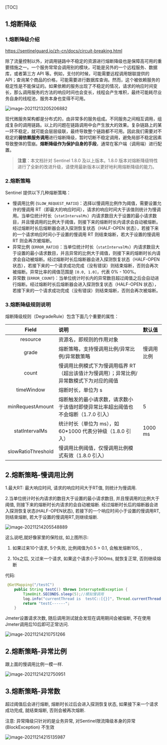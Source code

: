 [TOC]

## 1.熔断降级

### 1.熔断降级介绍

https://sentinelguard.io/zh-cn/docs/circuit-breaking.html

除了流量控制以外，对调用链路中不稳定的资源进行熔断降级也是保障高可用的重要措施之一。一个服务常常会调用别的模块，可能是另外的一个远程服务、数据库，或者第三方 API 等。例如，支付的时候，可能需要远程调用银联提供的 API；查询某个商品的价格，可能需要进行数据库查询。然而，这个被依赖服务的稳定性是不能保证的。如果依赖的服务出现了不稳定的情况，请求的响应时间变长，那么调用服务的方法的响应时间也会变长，线程会产生堆积，最终可能耗尽业务自身的线程池，服务本身也变得不可用。

![image-20211213205206882](https://cdn.jsdelivr.net/gh/hx1098/Algorithm@master/img/nacos/20211213205206.png)



现代微服务架构都是分布式的，由非常多的服务组成。不同服务之间相互调用，组成复杂的调用链路。以上的问题在链路调用中会产生放大的效果。复杂链路上的某一环不稳定，就可能会层层级联，最终导致整个链路都不可用。因此我们需要对不稳定的**弱依赖服务调用**进行熔断降级，暂时切断不稳定调用，避免局部不稳定因素导致整体的雪崩。**熔断降级作为保护自身的手段**，通常在客户端（调用端）进行配置。

> **注意**：本文档针对 Sentinel 1.8.0 及以上版本。1.8.0 版本对熔断降级特性进行了全新的改进升级，请使用最新版本以更好地利用熔断降级的能力。

### 2.熔断策略

Sentinel 提供以下几种熔断策略：

- 慢调用比例 (`SLOW_REQUEST_RATIO`)：选择以慢调用比例作为阈值，需要设置允许的慢调用 RT（即最大的响应时间），请求的响应时间大于该值则统计为慢调用。当单位统计时长（`statIntervalMs`）内请求数目大于设置的最小请求数目，并且慢调用的比例大于阈值，则接下来的熔断时长内请求会自动被熔断。经过熔断时长后熔断器会进入探测恢复状态（HALF-OPEN 状态），若接下来的一个请求响应时间小于设置的慢调用 RT 则结束熔断，若大于设置的慢调用 RT 则会再次被熔断。
- 异常比例 (`ERROR_RATIO`)：当单位统计时长（`statIntervalMs`）内请求数目大于设置的最小请求数目，并且异常的比例大于阈值，则接下来的熔断时长内请求会自动被熔断。经过熔断时长后熔断器会进入探测恢复状态（HALF-OPEN 状态），若接下来的一个请求成功完成（没有错误）则结束熔断，否则会再次被熔断。异常比率的阈值范围是 `[0.0, 1.0]`，代表 0% - 100%。
- 异常数 (`ERROR_COUNT`)：当单位统计时长内的异常数目超过阈值之后会自动进行熔断。经过熔断时长后熔断器会进入探测恢复状态（HALF-OPEN 状态），若接下来的一个请求成功完成（没有错误）则结束熔断，否则会再次被熔断。



### 3.熔断降级规则说明

熔断降级规则（DegradeRule）包含下面几个重要的属性：



|       Field        | 说明                                                         | 默认值     |
| :----------------: | :----------------------------------------------------------- | :--------- |
|      resource      | 资源名，即规则的作用对象                                     |            |
|       grade        | 熔断策略，支持慢调用比例/异常比例/异常数策略                 | 慢调用比例 |
|       count        | 慢调用比例模式下为慢调用临界 RT（超出该值计为慢调用）；异常比例/异常数模式下为对应的阈值 |            |
|     timeWindow     | 熔断时长，单位为 s                                           |            |
|  minRequestAmount  | 熔断触发的最小请求数，请求数小于该值时即使异常比率超出阈值也不会熔断（1.7.0 引入） | 5          |
|   statIntervalMs   | 统计时长（单位为 ms），如 60*1000 代表分钟级（1.8.0 引入）   | 1000 ms    |
| slowRatioThreshold | 慢调用比例阈值，仅慢调用比例模式有效（1.8.0 引入）           |            |



## 2.熔断策略-慢调用比例

1.最大RT: 最大响应时间,   请求的响应时间大于RT值, 则统计为慢调用.

2.当单位统计时长内请求的数目大于设置的最小请求数目, 并且慢调用的比例大于阈值, 则接下来的熔断时长内请求的会自动被熔断. 经过熔断时长后的熔断器会进入探测恢复状态(HALF-OPEN状态), 若接下的一个响应时间小于设置的慢调用RT, 则结束熔断, 若大于设置的慢调用RT,则继续熔断.

![image-20211214205548889](https://cdn.jsdelivr.net/gh/hx1098/Algorithm@master/img/nacos/20211214205548.png)

这么说吧,就好像家里的保险丝, 如上图所示:   

1. 如果过来10个请求, 5个失败, 比例阈值为0.5 > 0.1, 会触发熔断10S, , 

2. 10s之后, 又过来一个请求, 如果这个请求小于300ms, 就恢复正常, 否则继续熔断

代码:

```java
 @GetMapping("/testC")
    public String testC() throws InterruptedException {
        TimeUnit.SECONDS.sleep(5);//模拟慢调用
        log.info("currentThread is  testC::[{}]", Thread.currentThread().getName());
        return "testC------";
    }
```

Jmeter设置请求次数, 随后调用测试就会发现在调用期间会被熔断, 不在使用Jmeter调用后10后即可正常访问.

![image-20211214210751266](https://cdn.jsdelivr.net/gh/hx1098/Algorithm@master/img/nacos/20211214210751.png)



## 2.熔断策略-异常比例

跟上面的慢调用比例一模一样.

![image-20211214212750951](https://cdn.jsdelivr.net/gh/hx1098/Algorithm@master/img/nacos/20211214212751.png)



## 3.熔断策略-异常数

超过阈值后会进行熔断, 熔断时长过后会进入探测恢复状态, 如果接下来一个请求成功完成, 就结束熔断, 否则会被再次熔断.

注意: 异常降级只针对的是业务异常, 对Sentinel限流降级本身的异常(BlockException) 不生效



![image-20211214215135987](https://cdn.jsdelivr.net/gh/hx1098/Algorithm@master/img/nacos/20211214215136.png)


